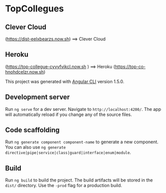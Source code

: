 # TopCollegues

## Clever Cloud
(https://dist-eelxbearzs.now.sh) ==> Clever Cloud

## Heroku
(https://top-collegue-cyvyfvikcl.now.sh ) ==> Heroku
(https://top-co-hnohdcelzr.now.sh)


This project was generated with [Angular CLI](https://github.com/angular/angular-cli) version 1.5.0.

## Development server

Run `ng serve` for a dev server. Navigate to `http://localhost:4200/`. The app will automatically reload if you change any of the source files.

## Code scaffolding

Run `ng generate component component-name` to generate a new component. You can also use `ng generate directive|pipe|service|class|guard|interface|enum|module`.

## Build

Run `ng build` to build the project. The build artifacts will be stored in the `dist/` directory. Use the `-prod` flag for a production build.
